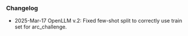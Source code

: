 ### Changelog
- 2025-Mar-17 OpenLLM v.2: Fixed few-shot split to correctly use train set for arc_challenge.
